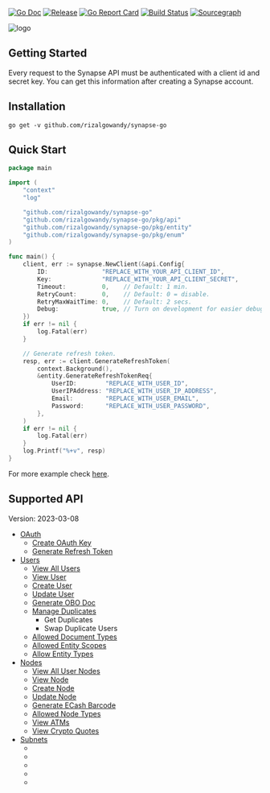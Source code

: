 [![Go Doc](https://pkg.go.dev/badge/github.com/rizalgowandy/synapse-go?status.svg)](https://pkg.go.dev/github.com/rizalgowandy/synapse-go?tab=doc)
[![Release](https://img.shields.io/github/release/rizalgowandy/synapse-go.svg?style=flat-square)](https://github.com/rizalgowandy/synapse-go/releases)
[![Go Report Card](https://goreportcard.com/badge/github.com/rizalgowandy/synapse-go)](https://goreportcard.com/report/github.com/rizalgowandy/synapse-go)
[![Build Status](https://github.com/rizalgowandy/synapse-go/workflows/Go/badge.svg?branch=main)](https://github.com/rizalgowandy/synapse-go/actions?query=branch%3Amain)
[![Sourcegraph](https://sourcegraph.com/github.com/rizalgowandy/synapse-go/-/badge.svg)](https://sourcegraph.com/github.com/rizalgowandy/synapse-go?badge)

![logo](https://socialify.git.ci/rizalgowandy/synapse-go/image?description=1&descriptionEditable=Interact%20with%20Synapse%20API.&logo=https%3A%2F%2Fpbs.twimg.com%2Fprofile_images%2F1560077835607281665%2FGvk6wzyA_400x400.png&owner=1&pattern=Signal&theme=Light)

## Getting Started

Every request to the Synapse API must be authenticated with a client id and secret key. You can get this information after creating a Synapse account.

## Installation

```shell
go get -v github.com/rizalgowandy/synapse-go
```

## Quick Start

```go
package main

import (
	"context"
	"log"

	"github.com/rizalgowandy/synapse-go"
	"github.com/rizalgowandy/synapse-go/pkg/api"
	"github.com/rizalgowandy/synapse-go/pkg/entity"
	"github.com/rizalgowandy/synapse-go/pkg/enum"
)

func main() {
	client, err := synapse.NewClient(&api.Config{
		ID:               "REPLACE_WITH_YOUR_API_CLIENT_ID",
		Key:              "REPLACE_WITH_YOUR_API_CLIENT_SECRET",
		Timeout:          0,    // Default: 1 min.
		RetryCount:       0,    // Default: 0 = disable.
		RetryMaxWaitTime: 0,    // Default: 2 secs.
		Debug:            true, // Turn on development for easier debugging.
	})
	if err != nil {
		log.Fatal(err)
	}

	// Generate refresh token.
	resp, err := client.GenerateRefreshToken(
		context.Background(),
		&entity.GenerateRefreshTokenReq{
			UserID:        "REPLACE_WITH_USER_ID",
			UserIPAddress: "REPLACE_WITH_USER_IP_ADDRESS",
			Email:         "REPLACE_WITH_USER_EMAIL",
			Password:      "REPLACE_WITH_USER_PASSWORD",
		},
	)
	if err != nil {
		log.Fatal(err)
	}
	log.Printf("%+v", resp)
}
```

For more example check [here](main_integration_test.go).

[//]: # (## Test Double / Stub)

[//]: # ()

[//]: # (Sometimes it's make sense to make an API call without actually calling the API. In order to support that this library has a built-in stub that can be triggered. You can enable stub by injecting certain value to the context data. You can also enforce that certain API call will always return error with specific type and)

[//]: # (message.)

[//]: # ()

[//]: # (```go)

[//]: # (// TODO: replace me)

[//]: # (```)

[//]: # ()

[//]: # (For more example, check [here]&#40;&#41;.)

## Supported API

Version: 2023-03-08

- [OAuth](https://docs.synapsefi.com/api-references/oauth)
   - [Create OAuth Key](https://docs.synapsefi.com/api-references/oauth/oauth-via-refresh-token)
   - [Generate Refresh Token](https://docs.synapsefi.com/api-references/oauth/generate-refresh-token)
- [Users](https://docs.synapsefi.com/api-references/users)
  - [View All Users](https://docs.synapsefi.com/api-references/users/view-all-users-paginated)
  - [View User](https://docs.synapsefi.com/api-references/users/view-user)
  - [Create User](https://docs.synapsefi.com/api-references/users/create-user)
  - [Update User](https://docs.synapsefi.com/api-references/users/update-user)
  - [Generate OBO Doc](https://docs.synapsefi.com/api-references/users/generate-ubo-doc)
  - [Manage Duplicates](https://docs.synapsefi.com/api-references/users/manage-duplicates)
    - Get Duplicates
    - Swap Duplicate Users
  - [Allowed Document Types](https://docs.synapsefi.com/api-references/users/allowed-document-types)
  - [Allowed Entity Scopes](https://docs.synapsefi.com/api-references/users/allowed-entity-scopes)
  - [Allow Entity Types](https://docs.synapsefi.com/api-references/users/allowed-entity-types)
- [Nodes](https://docs.synapsefi.com/api-references/nodes)
  - [View All User Nodes](https://docs.synapsefi.com/api-references/nodes/view-all-user-nodes)
  - [View Node](https://docs.synapsefi.com/api-references/nodes/view-node)
  - [Create Node](https://docs.synapsefi.com/api-references/nodes/create-node)
  - [Update Node](https://docs.synapsefi.com/api-references/nodes/update-node)
  - [Generate ECash Barcode](https://docs.synapsefi.com/api-references/nodes/generate-ecash-barcode)
  - [Allowed Node Types](https://docs.synapsefi.com/api-references/nodes/allowed-node-types)
  - [View ATMs](https://docs.synapsefi.com/api-references/nodes/view-atms)
  - [View Crypto Quotes](https://docs.synapsefi.com/api-references/nodes/view-crypto-quotes)
- [Subnets](https://docs.synapsefi.com/api-references/subnets)
  - [](https://docs.synapsefi.com/api-references/subnets/view-all-node-subnets)
  - [](https://docs.synapsefi.com/api-references/subnets/view-subnet)
  - [](https://docs.synapsefi.com/api-references/subnets/create-subnet)
  - [](https://docs.synapsefi.com/api-references/subnets/update-subnet)
  - [](https://docs.synapsefi.com/api-references/subnets/push-to-wallet)
